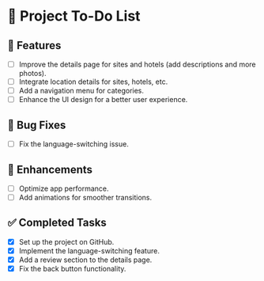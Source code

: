 # 📌 Project To-Do List

## 🚀 Features
- [ ] Improve the details page for sites and hotels (add descriptions and more photos).
- [ ] Integrate location details for sites, hotels, etc.
- [ ] Add a navigation menu for categories.
- [ ] Enhance the UI design for a better user experience.

## 🐛 Bug Fixes
- [ ] Fix the language-switching issue.


## 🔧 Enhancements
- [ ] Optimize app performance.
- [ ] Add animations for smoother transitions.

## ✅ Completed Tasks
- [x] Set up the project on GitHub.
- [x] Implement the language-switching feature.  
- [x] Add a review section to the details page.
- [x] Fix the back button functionality.